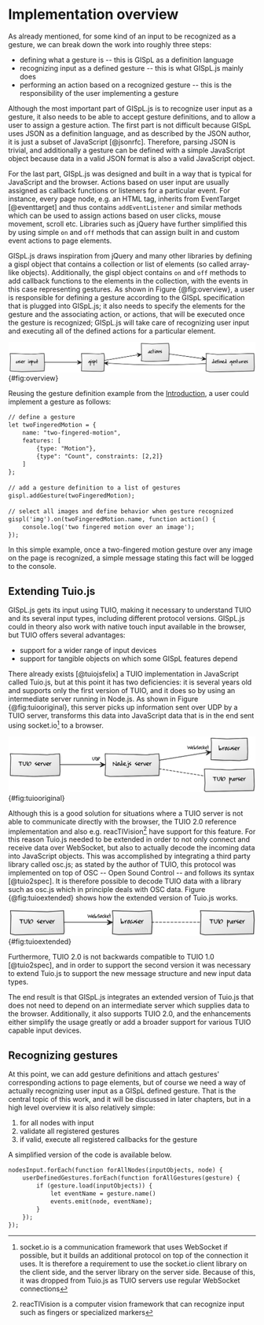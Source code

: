 # Implementation overview

As already mentioned, for some kind of an input to be recognized as a gesture, we can break down the work into roughly three steps:

* defining what a gesture is -- this is GISpL as a definition language
* recognizing input as a defined gesture -- this is what GISpL.js mainly does
* performing an action based on a recognized gesture -- this is the responsibility of the user implementing a gesture

Although the most important part of GISpL.js is to recognize user input as a gesture, it also needs to be able to accept gesture definitions, and to allow a user to assign a gesture action. The first part is not difficult because GISpL uses JSON as a definition language, and as described by the JSON author, it is just a subset of JavaScript [@jsonrfc]. Therefore, parsing JSON is trivial, and additionally a gesture can be defined with a simple JavaScript object because data in a valid JSON format is also a valid JavaScript object.

For the last part, GISpL.js was designed and built in a way that is typical for JavaScript and the browser. Actions based on user input are usually assigned as callback functions or listeners for a particular event. For instance, every page node, e.g. an HTML tag, inherits from EventTarget [@eventtarget] and thus contains `addEventListener` and similar methods which can be used to assign actions based on user clicks, mouse movement, scroll etc. Libraries such as jQuery have further simplified this by using simple `on` and `off` methods that can assign built in and custom event actions to page elements.

GISpL.js draws inspiration from jQuery and many other libraries by defining a gispl object that contains a collection or list of elements (so called array-like objects). Additionally, the gispl object contains `on` and `off` methods to add callback functions to the elements in the collection, with the events in this case representing gestures. As shown in Figure {@fig:overview}, a user is responsible for defining a gesture according to the GISpL specification that is plugged into GISpL.js; it also needs to specify the elements for the gesture and the associating action, or actions, that will be executed once the gesture is recognized; GISpL.js will take care of recognizing user input and executing all of the defined actions for a particular element.

![Actions to gestures added by users get triggered based on input](./figures/overview.png){#fig:overview}

Reusing the gesture definition example from the [Introduction](#introduction), a user could implement a gesture as follows:

```
// define a gesture
let twoFingeredMotion = {
    name: "two-fingered-motion",
    features: [
        {type: "Motion"},
        {type": "Count", constraints: [2,2]}
    ]
};

// add a gesture definition to a list of gestures
gispl.addGesture(twoFingeredMotion);

// select all images and define behavior when gesture recognized
gispl('img').on(twoFingeredMotion.name, function action() {
    console.log('two fingered motion over an image');
});
```

In this simple example, once a two-fingered motion gesture over any image on the page is recognized, a simple message stating this fact will be logged to the console.

## Extending Tuio.js

GISpL.js gets its input using TUIO, making it necessary to understand TUIO and its several input types, including different protocol versions. GISpL.js could in theory also work with native touch input available in the browser, but TUIO offers several advantages:

* support for a wider range of input devices
* support for tangible objects on which some GISpL features depend

There already exists [@tuiojsfelix] a TUIO implementation in JavaScript called Tuio.js, but at this point it has two deficiencies: it is several years old and supports only the first version of TUIO, and it does so by using an intermediate server running in Node.js. As shown in Figure {@fig:tuiooriginal}, this server picks up information sent over UDP by a TUIO server, transforms this data into JavaScript data that is in the end sent using socket.io[^socketio] to a browser.

![How Tuio.js received TUIO data originally](./figures/tuio-original.png){#fig:tuiooriginal}

Although this is a good solution for situations where a TUIO server is not able to communicate directly with the browser, the TUIO 2.0 reference implementation and also e.g. reacTIVision[^reactivision] have support for this feature. For this reason Tuio.js needed to be extended in order to not only connect and receive data over WebSocket, but also to actually decode the incoming data into JavaScript objects. This was accomplished by integrating a third party library called osc.js; as stated by the author of TUIO, this protocol was implemented on top of OSC -- Open Sound Control -- and follows its syntax [@tuio2spec]. It is therefore possible to decode TUIO data with a library such as osc.js which in principle deals with OSC data. Figure {@fig:tuioextended} shows how the extended version of Tuio.js works.

![Tuio.js now receives raw TUIO data and decodes it](./figures/tuio-extended.png){#fig:tuioextended}

Furthermore, TUIO 2.0 is not backwards compatible to TUIO 1.0 [@tuio2spec], and in order to support the second version it was necessary to extend Tuio.js to support the new message structure and new input data types.

The end result is that GISpL.js integrates an extended version of Tuio.js that does not need to depend on an intermediate server which supplies data to the browser. Additionally, it also supports TUIO 2.0, and the enhancements either simplify the usage greatly or add a broader support for various TUIO capable input devices.

## Recognizing gestures

At this point, we can add gesture definitions and attach gestures' corresponding actions to page elements, but of course we need a way of actually recognizing user input as a GISpL defined gesture. That is the central topic of this work, and it will be discussed in later chapters, but in a high level overview it is also relatively simple:

1) for all nodes with input
2) validate all registered gestures
3) if valid, execute all registered callbacks for the gesture

 A simplified version of the code is available below.

```
nodesInput.forEach(function forAllNodes(inputObjects, node) {
    userDefinedGestures.forEach(function forAllGestures(gesture) {
        if (gesture.load(inputObjects)) {
            let eventName = gesture.name()
            events.emit(node, eventName);
        }
    });
});
```

[^socketio]: socket.io is a communication framework that uses WebSocket if possible, but it builds an additional protocol on top of the connection it uses. It is therefore a requirement to use the socket.io client library on the client side, and the server library on the server side. Because of this, it was dropped from Tuio.js as TUIO servers use regular WebSocket connections
[^reactivision]: reacTIVision is a computer vision framework that can recognize input such as fingers or specialized markers
